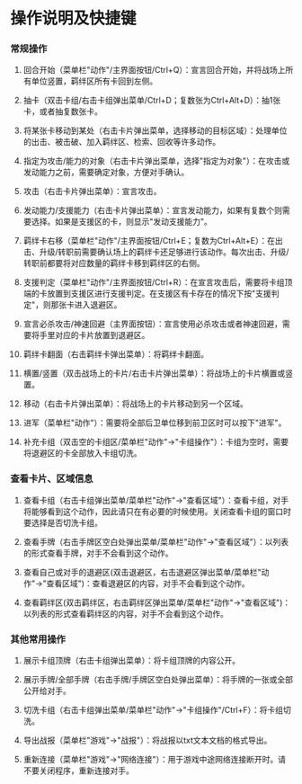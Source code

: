 
# 操作说明及快捷键


### 常规操作

1.  回合开始（菜单栏"动作"/主界面按钮/Ctrl+Q）：宣言回合开始，并将战场上所有单位竖置，羁绊区所有卡回到左侧。

2.  抽卡（双击卡组/右击卡组弹出菜单/Ctrl+D；复数张为Ctrl+Alt+D）：抽1张卡，或者抽复数张卡。

3.  将某张卡移动到某处（右击卡片弹出菜单，选择移动的目标区域）：处理单位的出击、被击破、加入羁绊区、检索、回收等许多动作。

4.  指定为攻击/能力的对象（右击卡片弹出菜单，选择"指定为对象"）：在攻击或发动能力之前，需要确定对象，方便对手确认。

5.  攻击（右击卡片弹出菜单）：宣言攻击。
6.  发动能力/支援能力（右击卡片弹出菜单）：宣言发动能力，如果有复数个则需要选择。如果是支援区的卡，则显示"发动支援能力"。

7.  羁绊卡右移（菜单栏"动作"/主界面按钮/Ctrl+E；复数为Ctrl+Alt+E）：在出击、升级/转职前需要确认场上的羁绊卡还足够进行该动作。每次出击、升级/转职前都要将对应数量的羁绊卡移到羁绊区的右侧。

8.  支援判定（菜单栏"动作"/主界面按钮/Ctrl+R）：在宣言攻击后，需要将卡组顶端的卡放置到支援区进行支援判定。在支援区有卡存在的情况下按"支援判定"，则那张卡进入退避区。

9. 宣言必杀攻击/神速回避（主界面按钮）：宣言使用必杀攻击或者神速回避，需要将手里对应的卡片放置到退避区。

10.  羁绊卡翻面（右击羁绊卡弹出菜单）：将羁绊卡翻面。

11.  横置/竖置（双击战场上的卡片/右击卡片弹出菜单）：将战场上的卡片横置或竖置。

12.  移动（右击卡片弹出菜单）：将战场上的卡片移动到另一个区域。

13.  进军（菜单栏"动作"）：需要将全部后卫单位移到前卫区时可以按下"进军"。

14.  补充卡组（双击空的卡组区/菜单栏"动作"→"卡组操作"）：卡组为空时，需要将退避区的卡全部放入卡组切洗。

### 查看卡片、区域信息

1.  查看卡组（右击卡组弹出菜单/菜单栏"动作"→"查看区域"）：查看卡组，对手将能够看到这个动作，因此请只在有必要的时候使用。关闭查看卡组的窗口时要选择是否切洗卡组。

2.  查看手牌（右击手牌区空白处弹出菜单/菜单栏"动作"→"查看区域"）：以列表的形式查看手牌，对手不会看到这个动作。

3.  查看自己或对手的退避区(双击退避区，右击退避区弹出菜单/菜单栏"动作"→"查看区域")：查看退避区的内容，对手不会看到这个动作。

4.  查看羁绊区(双击羁绊区，右击羁绊区弹出菜单/菜单栏"动作"→"查看区域")：以列表的形式查看羁绊区的内容，对手不会看到这个动作。

### 其他常用操作

1.  展示卡组顶牌（右击卡组弹出菜单）：将卡组顶牌的内容公开。

2.  展示手牌/全部手牌（右击手牌/手牌区空白处弹出菜单）：将手牌的一张或全部公开给对手。

3.  切洗卡组（右击卡组弹出菜单/菜单栏"动作"→"卡组操作"/Ctrl+F）：将卡组切洗。

4.  导出战报（菜单栏"游戏"→"战报"）：将战报以txt文本文档的格式导出。

5.  重新连接（菜单栏"游戏"→"网络连接"）：用于游戏中途网络连接断开时。请不要关闭程序，重新连接对手。












